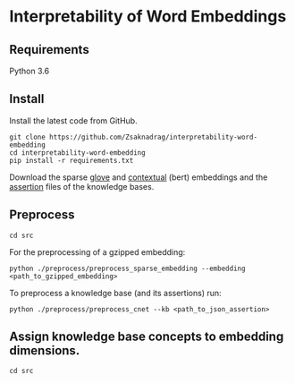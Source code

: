 # Interpretability of Word Embeddings
## Requirements
Python 3.6
## Install
Install the latest code from GitHub.

    git clone https://github.com/Zsaknadrag/interpretability-word-embedding
    cd interpretability-word-embedding
    pip install -r requirements.txt

Download the sparse [glove][1] and [contextual][2] (bert) embeddings and the [assertion][3] files of the knowledge bases.
## Preprocess

	cd src
	
For the preprocessing of a gzipped embedding:
	
	python ./preprocess/preprocess_sparse_embedding --embedding <path_to_gzipped_embedding>
	
To preprocess a knowledge base (and its assertions) run:

	python ./preprocess/preprocess_cnet --kb <path_to_json_assertion>
	
## Assign knowledge base concepts to embedding dimensions.
    cd src




[1]: http://rgai.inf.u-szeged.hu/~berend/interpretability/sparse_glove_extended/
[2]: http://rgai.inf.u-szeged.hu/~berend/interpretability/contextual/
[3]: https://drive.google.com/open?id=19APSLGWn1IGAaWkpg9x-PoJo-fHI0SvS
